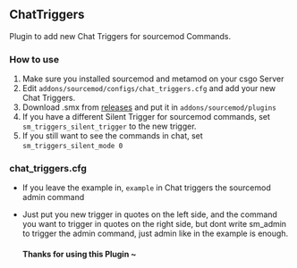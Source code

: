 ## ChatTriggers
Plugin to add new Chat Triggers for sourcemod Commands.

### How to use
1. Make sure you installed sourcemod and metamod on your csgo Server
2. Edit `addons/sourcemod/configs/chat_triggers.cfg` and add your new Chat Triggers.
3. Download .smx from [releases](https://github.com/MoritzLoewenstein/ChatTriggers/releases) and put it in `addons/sourcemod/plugins`
3. If you have a different Silent Trigger for sourcemod commands, set `sm_triggers_silent_trigger` to the new trigger.
4. If you still want to see the commands in chat, set `sm_triggers_silent_mode 0`

### chat_triggers.cfg

- If you leave the example in, `example` in Chat triggers the sourcemod admin command
- Just put you new trigger in quotes on the left side, and the command you want to trigger
  in quotes on the right side, but dont write sm_admin to trigger the admin command, 
  just admin like in the example is enough.
  
  #### Thanks for using this Plugin ~
